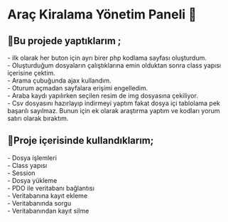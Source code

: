 # Araç Kiralama Yönetim Paneli 🚗
<h2>📌Bu projede yaptıklarım ;</h2>
- ilk olarak her buton için ayrı birer php kodlama sayfası oluşturdum. <br>
- Oluşturduğum dosyaların çalıştıklarına emin olduktan sonra class yapısı içerisine çektim. <br>
- Arama çubuğunda ajax kullandım. <br>
- Oturum açmadan sayfalara erişimi engelledim. <br>
- Araba kaydı yapılırken seçilen resim de img dosyasına çekiliyor. <br>
- Csv dosyasını hazırlayıp indirmeyi yaptım fakat dosya içi tablolama pek başarılı sayılmaz. Bunun için ek olarak araştırma yaptım ve kodları yorum satırı olarak bıraktım. <br>

<h2>📌Proje içerisinde kullandıklarım;</h2> 
- Dosya işlemleri <br>
- Class yapısı <br>
- Session <br>
- Dosya yükleme <br>
- PDO ile veritabanı bağlantısı <br>
- Veritabanına kayıt ekleme <br>
- Veritabanında sorgu <br>
- Veritabanından kayıt silme <br>
